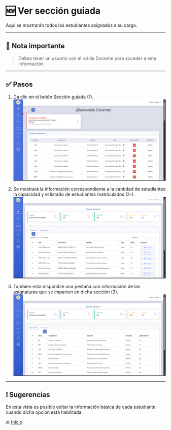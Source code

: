 # 🆕 Ver sección guiada

Aqui se mostrarán todos los estudiantes asignados a su cargo.

---

## 📝 Nota importante

> Debes tener un usuario con el rol de Docente para acceder a esta información.
---

## ✅ Pasos

1. Da clic en el botón Sección guiada (1).
   ![](../../assets/Ver%20seccion%20guiada/1.png)

      <div style="page-break-after: always;"></div>

2. Se mostrará la información correspondiente a la cantidad de estudiantes la capacidad y el listado de estudiantes
   matrículados (2-).
   ![](../../assets/Ver%20seccion%20guiada/2.png)
3. Tambien esta disponible una pestaña con información de las asignaturas que se imparten en dicha sección (3).
   ![](../../assets/Ver%20seccion%20guiada/3.png)

---

   <div style="page-break-after: always;"></div>

## ❕ Sugerencias

En esta vista es posible editar la información básica de cada estudiante cuando dicha opción está habilitada.

🔙 [Inicio](../../Index.md)



